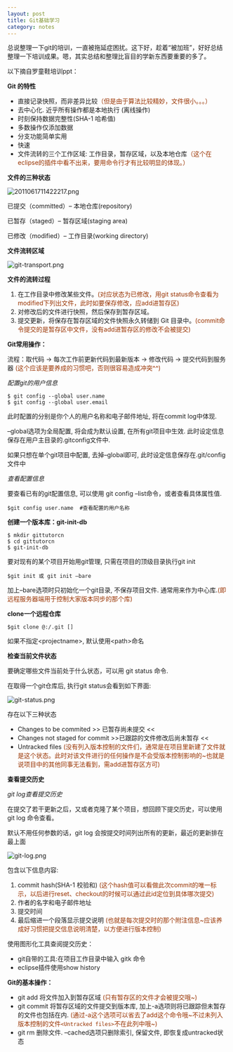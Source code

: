 ```yaml
---
layout: post
title: Git基础学习
category: notes
---
```


总说整理一下git的培训，一直被拖延症困扰。这下好，趁着“被加班”，好好总结整理一下培训成果。嗯，其实总结和整理比盲目的学新东西要重要的多了。

以下摘自罗童鞋培训ppt：

**Git 的特性**

*   直接记录快照，而非差异比较<span style="color: #993300;">（但是由于算法比较精妙，文件很小。。。）</span>
*   去中心化. 近乎所有操作都是本地执行 (离线操作)
*   时刻保持数据完整性(SHA-1 哈希值)
*   多数操作仅添加数据
*   分支功能简单实用
*   快速
*   文件流转的三个工作区域: 工作目录，暂存区域，以及本地仓库<span style="color: #993300;">（这个在eclipse的插件中看不出来，要用命令行才有比较明显的体现。）</span>


**文件的三种状态**

![2011061711422217.png](http://lh3.ggpht.com/-tDcwkCnlg0Q/T1m3Ybn0n3I/AAAAAAAAAT4/D6YGMnAtHwo/2011061711422217.png?imgmax=400)

已提交（committed）– 本地仓库(repository)

已暂存（staged）– 暂存区域(staging area)

已修改（modified）– 工作目录(working directory)


**文件流转区域**

![git-transport.png](http://lh6.ggpht.com/-GmCcLzkdd2E/T1m37IlA29I/AAAAAAAAAUA/j-scJpnEtI8/git-transport.png?imgmax=400)

**文件的流转过程**

1.  在工作目录中修改某些文件。<span style="color: #993300;">(对应状态为已修改，用git status命令查看为modified下列出文件，此时如要保存修改，应add进暂存区)</span>
2.  对修改后的文件进行快照，然后保存到暂存区域。
3.  提交更新，将保存在暂存区域的文件快照永久转储到 Git 目录中。<span style="color: #993300;">(commit命令提交的是暂存区中文件，没有add进暂存区的修改不会被提交)</span>


**Git常用操作：**

流程：取代码 → 每次工作前更新代码到最新版本 → 修改代码 → 提交代码到服务器 <span style="color: #993300;"> (这个应该是要养成的习惯吧，否则很容易造成冲突^^)</span>

_配置git的用户信息_

    $ git config --global user.name
    $ git config --global user.email

此时配置的分别是你个人的用户名称和电子邮件地址, 将在commit log中体现.

–global选项为全局配置, 将会成为默认设置, 在所有git项目中生效. 此时设定信息保存在用户主目录的.gitconfig文件中.

如果只想在单个git项目中配置, 去掉–global即可, 此时设定信息保存在.git/config文件中


_查看配置信息_

要查看已有的git配置信息, 可以使用 git config –list命令，或者查看具体属性值.

    $git config user.name  #查看配置的用户名称

**创建一个版本库：git-init-db**

    $ mkdir gittutorcn
    $ cd gittutorcn
    $ git-init-db

要对现有的某个项目开始用git管理, 只需在项目的顶级目录执行git init

    $git init 或 git init –bare

加上–bare选项时只初始化一个git目录, 不保存项目文件. 通常用来作为中心库.<span style="color: #993300;">(即远程服务器端用于控制大家版本同步的那个库)</span>

**clone一个远程仓库**

    $git clone @:/.git []

如果不指定&lt;projectname&gt;, 默认使用&lt;path&gt;命名

**检查当前文件状态**

要确定哪些文件当前处于什么状态，可以用 git status 命令.

在取得一个git仓库后, 执行git status会看到如下界面:

![git-status.png](http://lh5.ggpht.com/-LsuGZdO0OMw/T12vRk55yPI/AAAAAAAAAUU/Crma0Qucwnw/git-status.png?imgmax=512)

存在以下三种状态

*   Changes to be commited >> 已暂存尚未提交 <<
*   Changes not staged for commit  >>已跟踪的文件修改后尚未暂存 <<
*   Untracked files <span style="color: #993300;">(没有列入版本控制的文件们，通常是在项目里新建了文件就是这个状态。此时对该文件进行的任何操作是不会受版本控制影响的~也就是说项目中的其他同事无法看到，需add进暂存区方可)</span>


**查看提交历史**

_git log查看提交历史_

在提交了若干更新之后，又或者克隆了某个项目，想回顾下提交历史，可以使用 git log 命令查看。

默认不用任何参数的话，git log 会按提交时间列出所有的更新，最近的更新排在最上面

![git-log.png](http://lh3.ggpht.com/-tFSjH2QwFHM/T12y8Zx0_KI/AAAAAAAAAUs/XdUA2uSMw6I/git-log.png?imgmax=320)

包含以下信息内容:

1.  commit hash(SHA-1 校验和)<span style="color: #993300;"> (这个hash值可以看做此次commit的唯一标示，以后进行reset、checkout的时候可以通过此id定位到具体哪次提交)</span>
2.  作者的名字和电子邮件地址
3.  提交时间
4.  最后缩进一个段落显示提交说明<span style="color: #993300;"> (也就是每次提交时的那个附注信息~应该养成好习惯把提交信息说明清楚，以方便进行版本控制)</span>

使用图形化工具查阅提交历史：

*   git自带的工具:在项目工作目录中输入 gitk 命令
*   eclipse插件使用show history

**Git的基本操作：**

*   git add  将文件加入到暂存区域<span style="color: #993300;"> (只有暂存区的文件才会被提交哦~)</span>
*   git commit  将暂存区域的文件提交到版本库, 加上-a选项则将已跟踪但未暂存的文件也包括在内.<span style="color: #993300;"> (通过-a这个选项可以省去了add这个命令哦~不过未列入版本控制的文件`<Untracked files>`不在此列中哦~)</span>
*   git rm   删除文件. –cached选项只删除索引, 保留文件, 即恢复成untracked状态
